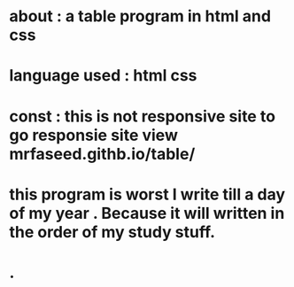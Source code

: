 # about : a table program in html and css 

# language used : html css

# const : this is not responsive site to go responsie site view mrfaseed.githb.io/table/

# this program is worst I write till a day of my year . Because it will written in the order of my study stuff.
# . 


